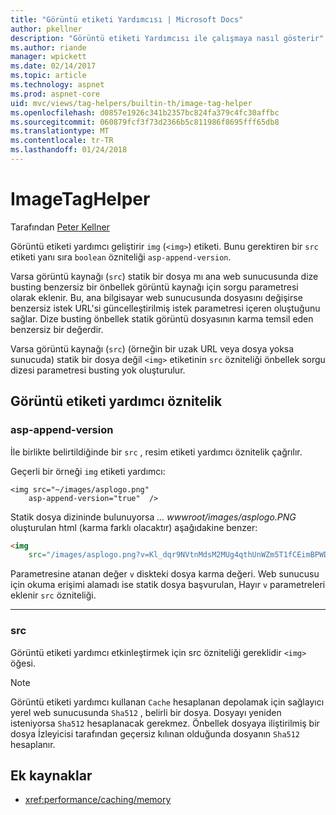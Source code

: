 ```yaml
---
title: "Görüntü etiketi Yardımcısı | Microsoft Docs"
author: pkellner
description: "Görüntü etiketi Yardımcısı ile çalışmaya nasıl gösterir"
ms.author: riande
manager: wpickett
ms.date: 02/14/2017
ms.topic: article
ms.technology: aspnet
ms.prod: aspnet-core
uid: mvc/views/tag-helpers/builtin-th/image-tag-helper
ms.openlocfilehash: d0857e1926c341b2357bc824fa379c4fc30affbc
ms.sourcegitcommit: 060879fcf3f73d2366b5c811986f8695fff65db8
ms.translationtype: MT
ms.contentlocale: tr-TR
ms.lasthandoff: 01/24/2018
---
```

# <a name="imagetaghelper"></a>ImageTagHelper

Tarafından [Peter Kellner](http://peterkellner.net) 

Görüntü etiketi yardımcı geliştirir `img` (`<img>`) etiketi. Bunu gerektiren bir `src` etiketi yanı sıra `boolean` özniteliği `asp-append-version`.

Varsa görüntü kaynağı (`src`) statik bir dosya mı ana web sunucusunda dize busting benzersiz bir önbellek görüntü kaynağı için sorgu parametresi olarak eklenir. Bu, ana bilgisayar web sunucusunda dosyasını değişirse benzersiz istek URL'si güncelleştirilmiş istek parametresi içeren oluştuğunu sağlar. Dize busting önbellek statik görüntü dosyasının karma temsil eden benzersiz bir değerdir.

Varsa görüntü kaynağı (`src`) (örneğin bir uzak URL veya dosya yoksa sunucuda) statik bir dosya değil `<img>` etiketinin `src` özniteliği önbellek sorgu dizesi parametresi busting yok oluşturulur.

## <a name="image-tag-helper-attributes"></a>Görüntü etiketi yardımcı öznitelik


### <a name="asp-append-version"></a>asp-append-version

İle birlikte belirtildiğinde bir `src` , resim etiketi yardımcı öznitelik çağrılır.

Geçerli bir örneği `img` etiketi yardımcı:

```cshtml
<img src="~/images/asplogo.png" 
    asp-append-version="true"  />
```

Statik dosya dizininde bulunuyorsa *... wwwroot/images/asplogo.PNG* oluşturulan html (karma farklı olacaktır) aşağıdakine benzer:

```html
<img 
    src="/images/asplogo.png?v=Kl_dqr9NVtnMdsM2MUg4qthUnWZm5T1fCEimBPWDNgM"/>
```

Parametresine atanan değer `v` diskteki dosya karma değeri. Web sunucusu için okuma erişimi alamadı ise statik dosya başvurulan, Hayır `v` parametreleri eklenir `src` özniteliği.

- - -

### <a name="src"></a>src

Görüntü etiketi yardımcı etkinleştirmek için src özniteliği gereklidir `<img>` öğesi. 

> [!NOTE]
> Görüntü etiketi yardımcı kullanan `Cache` hesaplanan depolamak için sağlayıcı yerel web sunucusunda `Sha512` , belirli bir dosya. Dosyayı yeniden isteniyorsa `Sha512` hesaplanacak gerekmez. Önbellek dosyaya iliştirilmiş bir dosya İzleyicisi tarafından geçersiz kılınan olduğunda dosyanın `Sha512` hesaplanır.

## <a name="additional-resources"></a>Ek kaynaklar

* <xref:performance/caching/memory>
